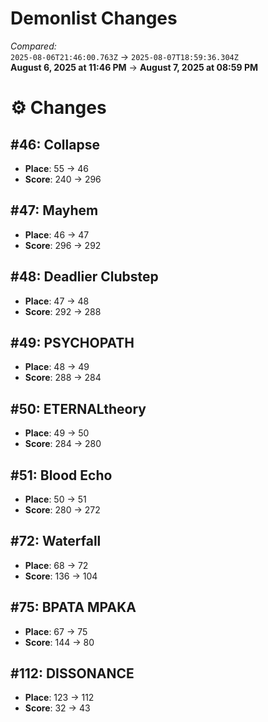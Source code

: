 # Demonlist Changes

_Compared:_<br />
`2025-08-06T21:46:00.763Z` → `2025-08-07T18:59:36.304Z`<br />
**August 6, 2025 at 11:46 PM** → **August 7, 2025 at 08:59 PM**

# ⚙️ Changes
## #46: Collapse

- **Place**: 55 → 46
- **Score**: 240 → 296

## #47: Mayhem

- **Place**: 46 → 47
- **Score**: 296 → 292

## #48: Deadlier Clubstep

- **Place**: 47 → 48
- **Score**: 292 → 288

## #49: PSYCHOPATH

- **Place**: 48 → 49
- **Score**: 288 → 284

## #50: ETERNALtheory

- **Place**: 49 → 50
- **Score**: 284 → 280

## #51: Blood Echo

- **Place**: 50 → 51
- **Score**: 280 → 272

## #72: Waterfall

- **Place**: 68 → 72
- **Score**: 136 → 104

## #75: BPATA MPAKA

- **Place**: 67 → 75
- **Score**: 144 → 80

## #112: DISSONANCE

- **Place**: 123 → 112
- **Score**: 32 → 43


